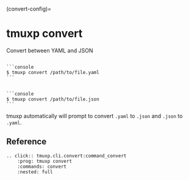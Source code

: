 (convert-config)=

# tmuxp convert

Convert between YAML and JSON

````{tab} YAML -> JSON

```console
$ tmuxp convert /path/to/file.yaml
```

````

````{tab} JSON -> YAML

```console
$ tmuxp convert /path/to/file.json
```

````

tmuxp automatically will prompt to convert `.yaml` to `.json` and
`.json` to `.yaml`.

## Reference

```{eval-rst}
.. click:: tmuxp.cli.convert:command_convert
    :prog: tmuxp convert
    :commands: convert
    :nested: full
```

